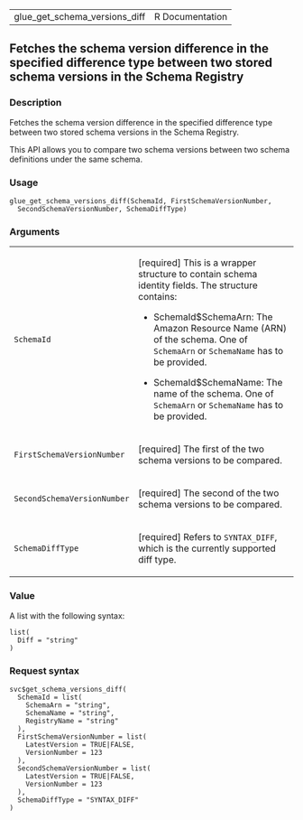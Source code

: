 <table style="width: 100%;">
<tbody>
<tr class="odd">
<td>glue_get_schema_versions_diff</td>
<td style="text-align: right;">R Documentation</td>
</tr>
</tbody>
</table>

## Fetches the schema version difference in the specified difference type between two stored schema versions in the Schema Registry

### Description

Fetches the schema version difference in the specified difference type
between two stored schema versions in the Schema Registry.

This API allows you to compare two schema versions between two schema
definitions under the same schema.

### Usage

    glue_get_schema_versions_diff(SchemaId, FirstSchemaVersionNumber,
      SecondSchemaVersionNumber, SchemaDiffType)

### Arguments

<table>
<colgroup>
<col style="width: 35%" />
<col style="width: 65%" />
</colgroup>
<tbody>
<tr class="odd">
<td><code
id="glue_get_schema_versions_diff_:_SchemaId">SchemaId</code></td>
<td><p>[required] This is a wrapper structure to contain schema identity
fields. The structure contains:</p>
<ul>
<li><p>SchemaId$SchemaArn: The Amazon Resource Name (ARN) of the schema.
One of <code>SchemaArn</code> or <code>SchemaName</code> has to be
provided.</p></li>
<li><p>SchemaId$SchemaName: The name of the schema. One of
<code>SchemaArn</code> or <code>SchemaName</code> has to be
provided.</p></li>
</ul></td>
</tr>
<tr class="even">
<td><code
id="glue_get_schema_versions_diff_:_FirstSchemaVersionNumber">FirstSchemaVersionNumber</code></td>
<td><p>[required] The first of the two schema versions to be
compared.</p></td>
</tr>
<tr class="odd">
<td><code
id="glue_get_schema_versions_diff_:_SecondSchemaVersionNumber">SecondSchemaVersionNumber</code></td>
<td><p>[required] The second of the two schema versions to be
compared.</p></td>
</tr>
<tr class="even">
<td><code
id="glue_get_schema_versions_diff_:_SchemaDiffType">SchemaDiffType</code></td>
<td><p>[required] Refers to <code>SYNTAX_DIFF</code>, which is the
currently supported diff type.</p></td>
</tr>
</tbody>
</table>

### Value

A list with the following syntax:

    list(
      Diff = "string"
    )

### Request syntax

    svc$get_schema_versions_diff(
      SchemaId = list(
        SchemaArn = "string",
        SchemaName = "string",
        RegistryName = "string"
      ),
      FirstSchemaVersionNumber = list(
        LatestVersion = TRUE|FALSE,
        VersionNumber = 123
      ),
      SecondSchemaVersionNumber = list(
        LatestVersion = TRUE|FALSE,
        VersionNumber = 123
      ),
      SchemaDiffType = "SYNTAX_DIFF"
    )
